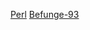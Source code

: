 [Perl](https://tio.run/##K0gtyjH9/18l3tbBTddIK70otUAlXtVIx8Ht/39TBUMFAwUjLiitYGjIxWWoAIJGIIjMVjD6l19QkpmfV/xfNzGnAAA)
[Befunge-93](https://tio.run/##S0pNK81LT/3/36BMQUHBQU/FhkvbTs3KUFtROS7eSNVIy1D3/39TBSMFAwVjAA)
